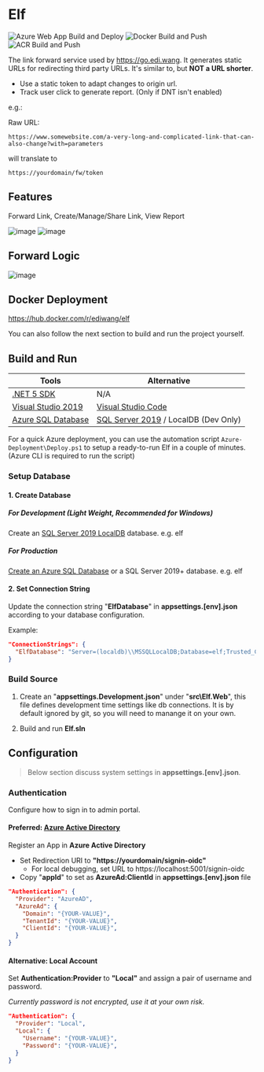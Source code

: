 # Elf

![Azure Web App Build and Deploy](https://github.com/EdiWang/Elf/workflows/Azure%20Web%20App%20Build%20and%20Deploy/badge.svg) ![Docker Build and Push](https://github.com/EdiWang/Elf/workflows/Docker%20Build%20and%20Push/badge.svg) ![ACR Build and Push](https://github.com/EdiWang/Elf/workflows/ACR%20Build%20and%20Push/badge.svg)

The link forward service used by https://go.edi.wang. It generates static URLs for redirecting third party URLs. It's similar to, but **NOT a URL shorter**. 

- Use a static token to adapt changes to origin url.
- Track user click to generate report. (Only if DNT isn't enabled)

e.g.:

Raw URL:
```
https://www.somewebsite.com/a-very-long-and-complicated-link-that-can-also-change?with=parameters
```

will translate to

```
https://yourdomain/fw/token
```

## Features

Forward Link, Create/Manage/Share Link, View Report

![image](https://user-images.githubusercontent.com/3304703/104278012-dfdbd400-54e2-11eb-8ea3-c5c7e332b685.png)
![image](https://blog.ediwangcdn.com/web-assets/lf/sc-report.png)

## Forward Logic

![image](https://blog.ediwangcdn.com/web-assets/lf/LinkForwarder-FW.png)

## Docker Deployment

https://hub.docker.com/r/ediwang/elf

You can also follow the next section to build and run the project yourself.

## Build and Run

Tools | Alternative
--- | ---
[.NET 5 SDK](http://dot.net) | N/A
[Visual Studio 2019](https://visualstudio.microsoft.com/) | [Visual Studio Code](https://code.visualstudio.com/)
[Azure SQL Database](https://azure.microsoft.com/en-us/services/sql-database/) | [SQL Server 2019](https://www.microsoft.com/en-us/sql-server/sql-server-2019) / LocalDB (Dev Only)

For a quick Azure deployment, you can use the automation script ```Azure-Deployment\Deploy.ps1``` to setup a ready-to-run Elf in a couple of minutes. (Azure CLI is required to run the script)

### Setup Database

#### 1. Create Database 

##### For Development (Light Weight, Recommended for Windows)

Create an [SQL Server 2019 LocalDB](https://docs.microsoft.com/en-us/sql/database-engine/configure-windows/sql-server-express-localdb?WT.mc_id=AZ-MVP-5002809) database. e.g. elf

##### For Production

[Create an Azure SQL Database](https://docs.microsoft.com/en-us/azure/sql-database/sql-database-single-database-get-started?WT.mc_id=AZ-MVP-5002809) or a SQL Server 2019+ database. e.g. elf

#### 2. Set Connection String

Update the connection string "**ElfDatabase**" in **appsettings.[env].json** according to your database configuration.

Example:
```json
"ConnectionStrings": {
  "ElfDatabase": "Server=(localdb)\\MSSQLLocalDB;Database=elf;Trusted_Connection=True;"
}
```

### Build Source

1. Create an "**appsettings.Development.json**" under "**src\\Elf.Web**", this file defines development time settings like db connections. It is by default ignored by git, so you will need to manange it on your own.

2. Build and run **Elf.sln**

## Configuration

> Below section discuss system settings in **appsettings.[env].json**. 

### Authentication

Configure how to sign in to admin portal.

#### Preferred: [Azure Active Directory]((https://azure.microsoft.com/en-us/services/active-directory/))

Register an App in **Azure Active Directory**
- Set Redirection URI to **"https://yourdomain/signin-oidc"**
  - For local debugging, set URL to https://localhost:5001/signin-oidc
- Copy "**appId**" to set as **AzureAd:ClientId** in **appsettings.[env].json** file

```json
"Authentication": {
  "Provider": "AzureAD",
  "AzureAd": {
    "Domain": "{YOUR-VALUE}",
    "TenantId": "{YOUR-VALUE}",
    "ClientId": "{YOUR-VALUE}",
  }
}
```

#### Alternative: Local Account

Set **Authentication:Provider** to **"Local"** and assign a pair of username and password. 

*Currently password is not encrypted, use it at your own risk.*

```json
"Authentication": {
  "Provider": "Local",
  "Local": {
    "Username": "{YOUR-VALUE}",
    "Password": "{YOUR-VALUE}",
  }
}
```
